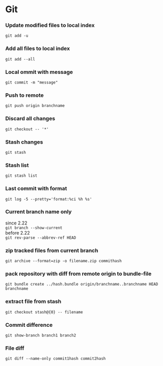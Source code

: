 # Git

### Update modified files to local index
```
git add -u
```
### Add all files to local index
```
git add --all
```

### Local ommit with message
```
git commit -m "message"
```
### Push to remote
```
git push origin branchname
```

### Discard all changes
```
git checkout -- '*'
```

### Stash changes
```
git stash
```

### Stash list
```
git stash list
```

### Last commit with format
```
git log -5 --pretty='format:%ci %h %s'
```

### Current branch name only
since 2.22  
```git branch --show-current```  
before 2.22  
```git rev-parse --abbrev-ref HEAD```

###  zip tracked files from current branch
```
git archive --format=zip -o filename.zip commithash
```

### pack repository with diff from remote origin to bundle-file
```
git bundle create ../hash.bundle origin/branchname..branchname HEAD branchname
```

### extract file from stash
```
git checkout stash@{0} -- filename
```

### Commit difference
```
git show-branch branch1 branch2
```

### File diff
```
git diff --name-only commit1hash commit2hash
```
